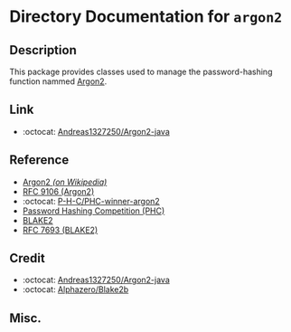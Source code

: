 # Directory Documentation for `argon2`

## Description
This package provides classes used to manage the password-hashing function nammed [Argon2](https://github.com/andreas1327250/argon2-java).

## Link
- :octocat: [Andreas1327250/Argon2-java](https://github.com/andreas1327250/argon2-java)

## Reference
- [Argon2 _(on Wikipedia)_](https://en.wikipedia.org/wiki/Argon2)
- [RFC 9106 (Argon2)](https://datatracker.ietf.org/doc/html/rfc9106)
- :octocat: [P-H-C/PHC-winner-argon2](https://github.com/P-H-C/phc-winner-argon2)
- [Password Hashing Competition (PHC)](https://www.password-hashing.net)
- [BLAKE2](https://www.blake2.net)
- [RFC 7693 (BLAKE2)](https://datatracker.ietf.org/doc/html/rfc7693)

## Credit
- :octocat: [Andreas1327250/Argon2-java](https://github.com/andreas1327250/argon2-java)
- :octocat: [Alphazero/Blake2b](https://github.com/alphazero/Blake2b/)

## Misc.


